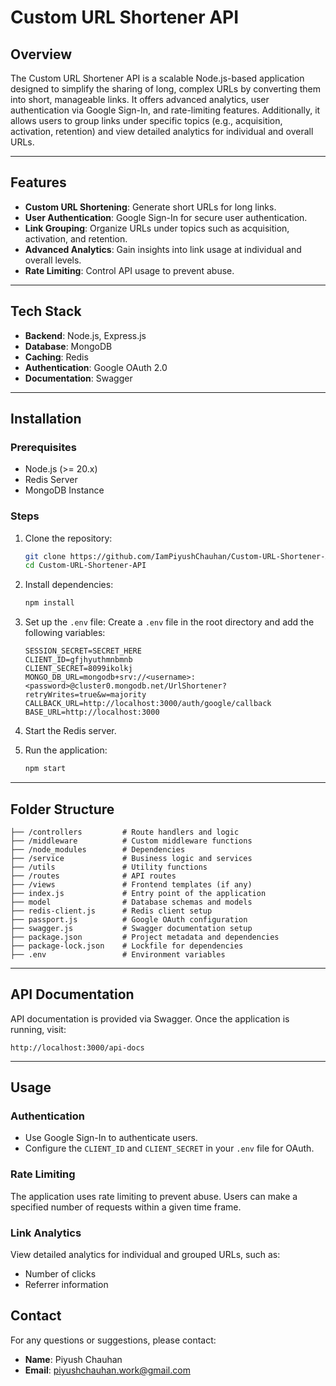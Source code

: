 # Custom URL Shortener API

## Overview
The Custom URL Shortener API is a scalable Node.js-based application designed to simplify the sharing of long, complex URLs by converting them into short, manageable links. It offers advanced analytics, user authentication via Google Sign-In, and rate-limiting features. Additionally, it allows users to group links under specific topics (e.g., acquisition, activation, retention) and view detailed analytics for individual and overall URLs.

---

## Features
- **Custom URL Shortening**: Generate short URLs for long links.
- **User Authentication**: Google Sign-In for secure user authentication.
- **Link Grouping**: Organize URLs under topics such as acquisition, activation, and retention.
- **Advanced Analytics**: Gain insights into link usage at individual and overall levels.
- **Rate Limiting**: Control API usage to prevent abuse.

---

## Tech Stack
- **Backend**: Node.js, Express.js
- **Database**: MongoDB
- **Caching**: Redis
- **Authentication**: Google OAuth 2.0
- **Documentation**: Swagger

---

## Installation

### Prerequisites
- Node.js (>= 20.x)
- Redis Server
- MongoDB Instance

### Steps
1. Clone the repository:
   ```bash
   git clone https://github.com/IamPiyushChauhan/Custom-URL-Shortener-API.git
   cd Custom-URL-Shortener-API
   ```

2. Install dependencies:
   ```bash
   npm install
   ```

3. Set up the `.env` file:
   Create a `.env` file in the root directory and add the following variables:
   ```env
   SESSION_SECRET=SECRET_HERE
   CLIENT_ID=gfjhyuthmnbmnb
   CLIENT_SECRET=8099ikolkj
   MONGO_DB_URL=mongodb+srv://<username>:<password>@cluster0.mongodb.net/UrlShortener?retryWrites=true&w=majority
   CALLBACK_URL=http://localhost:3000/auth/google/callback
   BASE_URL=http://localhost:3000
   ```

4. Start the Redis server.

5. Run the application:
   ```bash
   npm start
   ```

---

## Folder Structure
```
├── /controllers         # Route handlers and logic
├── /middleware          # Custom middleware functions
├── /node_modules        # Dependencies
├── /service             # Business logic and services
├── /utils               # Utility functions
├── /routes              # API routes
├── /views               # Frontend templates (if any)
├── index.js             # Entry point of the application
├── model                # Database schemas and models
├── redis-client.js      # Redis client setup
├── passport.js          # Google OAuth configuration
├── swagger.js           # Swagger documentation setup
├── package.json         # Project metadata and dependencies
├── package-lock.json    # Lockfile for dependencies
├── .env                 # Environment variables
```

---

## API Documentation
API documentation is provided via Swagger. Once the application is running, visit:
```
http://localhost:3000/api-docs
```

---

## Usage

### Authentication
- Use Google Sign-In to authenticate users.
- Configure the `CLIENT_ID` and `CLIENT_SECRET` in your `.env` file for OAuth.

### Rate Limiting
The application uses rate limiting to prevent abuse. Users can make a specified number of requests within a given time frame.

### Link Analytics
View detailed analytics for individual and grouped URLs, such as:
- Number of clicks
- Referrer information



## Contact
For any questions or suggestions, please contact:
- **Name**: Piyush Chauhan
- **Email**: piyushchauhan.work@gmail.com

